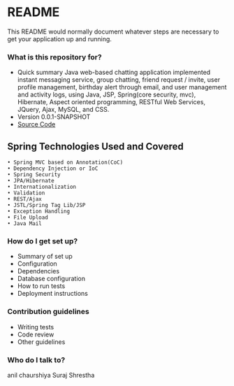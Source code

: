 # README #

This README would normally document whatever steps are necessary to get your application up and running.

### What is this repository for? ###

* Quick summary
  Java web-based chatting application  implemented instant messaging service, group chatting, friend request / invite, user profile           management, birthday alert through email, and user management and activity logs, using Java, JSP, Spring(core security, mvc), Hibernate,   Aspect oriented programming, RESTful Web Services, JQuery, Ajax, MySQL, and CSS.
* Version
  0.0.1-SNAPSHOT
* [Source Code](https://github.com/anilchaurshiya22/Chatting-App)

## Spring Technologies Used and Covered ##
	• Spring MVC based on Annotation(CoC)
	• Dependency Injection or IoC
	• Spring Security
	• JPA/Hibernate
	• Internationalization
	• Validation
	• REST/Ajax
	• JSTL/Spring Tag Lib/JSP
	• Exception Handling
	• File Upload
	• Java Mail

### How do I get set up? ###

* Summary of set up
* Configuration
* Dependencies
* Database configuration
* How to run tests
* Deployment instructions

### Contribution guidelines ###

* Writing tests
* Code review
* Other guidelines

### Who do I talk to? ###

anil chaurshiya
Suraj Shrestha
